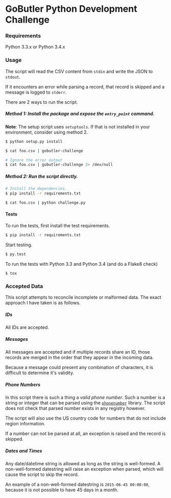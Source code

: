 # GoButler Python Development Challenge

### Requirements

Python 3.3.x or Python 3.4.x

### Usage

The script will read the CSV content from `stdin` and write the JSON to `stdout`. 

If it encounters an error while parsing a record, that record is skipped and a message is logged to `stderr`.

There are 2 ways to run the script.

#####  Method 1: Install the package and expose the `entry_point` command.

**Note**: The setup script uses `setuptools`. If that is not installed in your environment, consider using method 2.

```sh
$ python setup.py install

$ cat foo.csv | gobutler-challenge

# Ignore the error output
$ cat foo.csv | gobutler-challenge 2> /dev/null
```

##### Method 2: Run the script directly.

```sh
# Install the dependencies.
$ pip install -r requirements.txt

$ cat foo.csv | python challenge.py
```

#### Tests

To run the tests, first install the test requirements.
```sh
$ pip install -r requirements.txt
```

Start testing.
```sh
$ py.test
```

To run the tests with Python 3.3 and Python 3.4 (and do a Flake8 check)
```
$ tox
```

### Accepted Data

This script attempts to reconcile incomplete or malformed data. The exact approach I have taken is as follows.

##### IDs

All IDs are accepted.

##### Messages

All messages are accepted and if multiple records share an ID, those records are merged in the order that they appear in the incoming data. 

Because a message could present any combination of characters, it is difficult to determine it's validity.

##### Phone Numbers

In this script there is such a thing a _valid phone number_. Such a number is a string or integer that can be parsed using the [`phonenumber`](https://github.com/daviddrysdale/python-phonenumbers) library. The script does not check that parsed number exists in any registry however.

The script will also use the US country code for numbers that do not include region information.

If a number can not be parsed at all, an exception is raised and the record is skipped.

##### Dates and Times

Any date/datetime string is allowed as long as the string is well-formed. A non-well-formed datestring will raise an exception when parsed, which will cause the script to skip the record.

An example of a non-well-formed datestring is `2015-06-45 00:00:00`, because it is not possible to have 45 days in a month.
